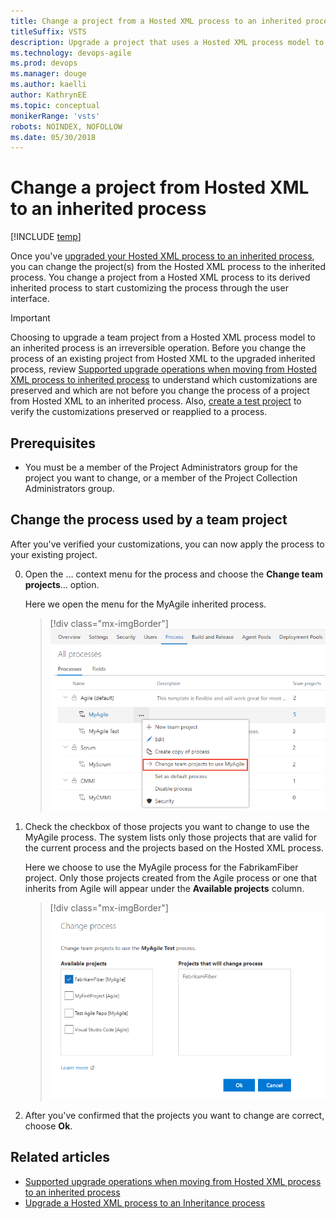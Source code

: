 ```yaml
---
title: Change a project from a Hosted XML process to an inherited process
titleSuffix: VSTS     
description: Upgrade a project that uses a Hosted XML process model to an inherited process in Visual Studio Team Services
ms.technology: devops-agile
ms.prod: devops
ms.manager: douge
ms.author: kaelli
author: KathrynEE
ms.topic: conceptual
monikerRange: 'vsts'
robots: NOINDEX, NOFOLLOW
ms.date: 05/30/2018
---
```


# Change a project from Hosted XML to an inherited process 

[!INCLUDE [temp](../../../_shared/version-vsts-only.md)]

Once you've [upgraded your Hosted XML process to an inherited process](upgrade-hosted-to-inherited.md), you can change the project(s) from the Hosted XML process to the inherited process. You change a project from a Hosted XML process to its derived inherited process to start customizing the process through the user interface.  

> [!IMPORTANT]  
> Choosing to upgrade a team project from a Hosted XML process model to an inherited process is an irreversible operation. Before you change the process of an existing project from Hosted XML to the upgraded inherited process, review [Supported upgrade operations when moving from Hosted XML process to inherited process](upgrade-support-hosted-to-inherited.md) to understand which customizations are preserved and which are not before you change the process of a project from Hosted XML to an inherited process. Also, [create a test project](upgrade-hosted-to-inherited.md#verify) to verify the customizations preserved or reapplied to a process.


## Prerequisites 
- You must be a member of the Project Administrators group for the project you want to change, or a member of the Project Collection Administrators group.


<a id="change-inherited-process"></a>
## Change the process used by a team project 

After you've verified your customizations, you can now apply the process to your existing project. 

0. Open the &hellip; context menu for the process and choose the **Change team projects**&hellip; option. 

	Here we open the menu for the MyAgile inherited process. 

	> [!div class="mx-imgBorder"]  
	> ![MyAgile process context menu, Choose Change team projects to use MyAgile](_img/migration/add-custom-change-process.png)
	
0. Check the checkbox of those projects you want to change to use the MyAgile process. The system lists only those projects that are valid for the current process and the projects based on the Hosted XML process.	

	Here we choose to use the MyAgile process for the FabrikamFiber project.  Only those projects created from the Agile process or one that inherits from Agile will appear under the **Available projects** column. 
  
	> [!div class="mx-imgBorder"]  
	> ![Change process to an inherited process dialog](_img/process/customize-change-process-dialog.png) 

0. After  you've confirmed that the projects you want to change are correct, choose **Ok**. 


<!--- 
If you have several projects that you want to change, you can change several projects at once by going to the **Process** page and choosing the [**Change team projects…** option](../../../work/customize/process/manage-process.md). 
--> 

## Related articles
- [Supported upgrade operations when moving from Hosted XML process to an inherited process](upgrade-support-hosted-to-inherited.md)
- [Upgrade a Hosted XML process to an Inheritance process](upgrade-hosted-to-inherited.md) 

